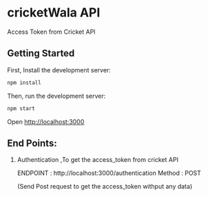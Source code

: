 # cricketWala API
<p> Access Token from Cricket API </p>

## Getting Started

First, Install the development server:
```bash
npm install
```

Then, run the development server:

```bash
npm start

```

Open [http://localhost:3000](http://localhost:3000) 

## End Points:

1. Authentication ,To get the access_token from cricket API
  
    ENDPOINT : http://localhost:3000/authentication
             Method : POST
             
    (Send Post request to get the access_token withput any data)
  





